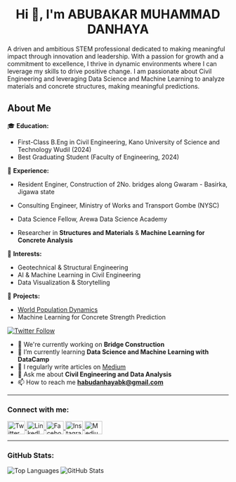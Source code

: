 <h1 align="center">Hi 👋, I'm ABUBAKAR MUHAMMAD DANHAYA</h1>

  A driven and ambitious STEM professional dedicated to making meaningful impact through innovation and leadership. 
  With a passion for growth and a commitment to excellence, I thrive in dynamic environments where I can leverage my 
  skills to drive positive change.
  I am passionate about Civil Engineering and leveraging Data Science and Machine Learning to analyze materials and concrete structures, making meaningful predictions.

  ## About Me

  🎓 **Education:** 
      
  - First-Class B.Eng in Civil Engineering, Kano University of Science and Technology Wudil (2024) 
  - Best Graduating Student (Faculty of Engineering, 2024)  
    
  💼 **Experience:** 
     
  - Resident Enginer, Construction of 2No. bridges along Gwaram - Basirka, Jigawa state
  - Consulting Engineer, Ministry of Works and Transport Gombe (NYSC)
  - Data Science Fellow, Arewa Data Science Academy  
      
- Researcher in **Structures and Materials** & **Machine Learning for Concrete Analysis**

📌 **Interests:**  
- Geotechnical & Structural Engineering  
- AI & Machine Learning in Civil Engineering  
- Data Visualization & Storytelling 

🚀 **Projects:**  
- [World Population Dynamics](https://github.com/HABUDANHAYABK/world-population-dynamics)  
- Machine Learning for Concrete Strength Prediction


<p align="left">
  <a href="https://twitter.com/danhaya9886" target="_blank">
    <img src="https://img.shields.io/twitter/follow/danhaya9886?logo=twitter&style=for-the-badge" alt="Twitter Follow" />
  </a>
</p>

- 🔭 We're currently working on **Bridge Construction**
- 🌱 I’m currently learning **Data Science and Machine Learning with DataCamp**
- 📝 I regularly write articles on [Medium](https://medium.com/@habudanhayabk)
- 💬 Ask me about **Civil Engineering and Data Analysis**
- 📫 How to reach me **habudanhayabk@gmail.com**

---

### **Connect with me:**
<p align="left">
  <a href="https://twitter.com/danhaya9886" target="_blank">
    <img align="center" src="https://raw.githubusercontent.com/rahuldkjain/github-profile-readme-generator/master/src/images/icons/Social/twitter.svg" alt="Twitter" height="30" width="40" />
  </a>
  <a href="https://www.linkedin.com/in/abubakar-muhammad-danhaya-2840251b5/" target="_blank">
    <img align="center" src="https://raw.githubusercontent.com/rahuldkjain/github-profile-readme-generator/master/src/images/icons/Social/linked-in-alt.svg" alt="LinkedIn" height="30" width="40" />
  </a>
  <a href="https://fb.com/abubakar-danhaya" target="_blank">
    <img align="center" src="https://raw.githubusercontent.com/rahuldkjain/github-profile-readme-generator/master/src/images/icons/Social/facebook.svg" alt="Facebook" height="30" width="40" />
  </a>
  <a href="https://instagram.com/habudanhaya" target="_blank">
    <img align="center" src="https://raw.githubusercontent.com/rahuldkjain/github-profile-readme-generator/master/src/images/icons/Social/instagram.svg" alt="Instagram" height="30" width="40" />
  </a>
  <a href="https://medium.com/@habudanhayabk" target="_blank">
    <img align="center" src="https://raw.githubusercontent.com/rahuldkjain/github-profile-readme-generator/master/src/images/icons/Social/medium.svg" alt="Medium" height="30" width="40" />
  </a>
</p>

---

### **GitHub Stats:**
<p>
  <img align="left" src="https://github-readme-stats.vercel.app/api/top-langs?username=habudanhayabk&show_icons=true&locale=en&layout=compact" alt="Top Languages" />
</p>

<p>
  <img align="center" src="https://github-readme-stats.vercel.app/api?username=habudanhayabk&show_icons=true&locale=en" alt="GitHub Stats" />
</p>

